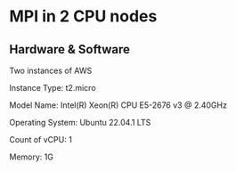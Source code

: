 # MPI in 2 CPU nodes


## Hardware & Software

Two instances of AWS



Instance Type: t2.micro

Model Name: Intel(R) Xeon(R) CPU E5-2676 v3 @ 2.40GHz

Operating System: Ubuntu 22.04.1 LTS

Count of vCPU: 1

Memory: 1G
